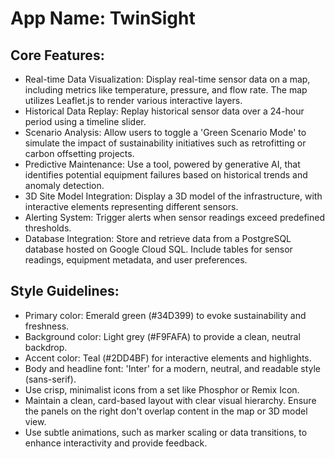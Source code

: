 # **App Name**: TwinSight

## Core Features:

- Real-time Data Visualization: Display real-time sensor data on a map, including metrics like temperature, pressure, and flow rate. The map utilizes Leaflet.js to render various interactive layers.
- Historical Data Replay: Replay historical sensor data over a 24-hour period using a timeline slider.
- Scenario Analysis: Allow users to toggle a 'Green Scenario Mode' to simulate the impact of sustainability initiatives such as retrofitting or carbon offsetting projects.
- Predictive Maintenance: Use a tool, powered by generative AI, that identifies potential equipment failures based on historical trends and anomaly detection.
- 3D Site Model Integration: Display a 3D model of the infrastructure, with interactive elements representing different sensors.
- Alerting System: Trigger alerts when sensor readings exceed predefined thresholds.
- Database Integration: Store and retrieve data from a PostgreSQL database hosted on Google Cloud SQL. Include tables for sensor readings, equipment metadata, and user preferences.

## Style Guidelines:

- Primary color: Emerald green (#34D399) to evoke sustainability and freshness.
- Background color: Light grey (#F9FAFA) to provide a clean, neutral backdrop.
- Accent color: Teal (#2DD4BF) for interactive elements and highlights.
- Body and headline font: 'Inter' for a modern, neutral, and readable style (sans-serif).
- Use crisp, minimalist icons from a set like Phosphor or Remix Icon.
- Maintain a clean, card-based layout with clear visual hierarchy.  Ensure the panels on the right don't overlap content in the map or 3D model view.
- Use subtle animations, such as marker scaling or data transitions, to enhance interactivity and provide feedback.